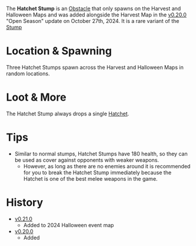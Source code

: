 The **Hatchet Stump** is an [Obstacle](/obstacles) that only spawns on the Harvest and Halloween Maps and was added alongside the Harvest Map in the [v0.20.0](https://github.com/HasangerGames/suroi/releases/tag/v0.20.0) "Open Season" update on October 27th, 2024. It is a rare variant of the [Stump](/obstacles/stump)

# Location & Spawning

Three Hatchet Stumps spawn across the Harvest and Halloween Maps in random locations.

# Loot & More

The Hatchet Stump always drops a single [Hatchet](/weapons/melee/hatchet).

# Tips

- Similar to normal stumps, Hatchet Stumps have 180 health, so they can be used as cover against opponents with weaker weapons.
  - However, as long as there are no enemies around it is recommended for you to break the Hatchet Stump immediately because the Hatchet is one of the best melee weapons in the game.

# History
- [v0.21.0](https://github.com/HasangerGames/suroi/releases/tag/v0.12.1)
  - Added to 2024 Halloween event map
- [v0.20.0](https://github.com/HasangerGames/suroi/releases/tag/v0.12.1)
  - Added
